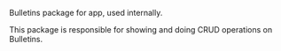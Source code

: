 Bulletins package for app, used internally. 


This package is responsible for showing and doing CRUD operations on Bulletins.